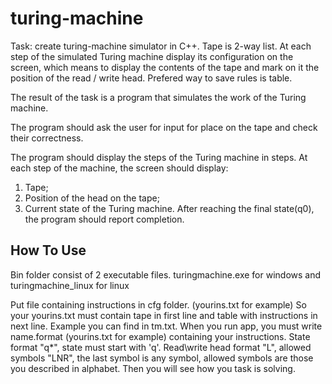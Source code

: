 # turing-machine
Task: create turing-machine simulator in C++. Tape is 2-way list.
At each step of the simulated Turing machine 
display its configuration on the screen, which means to display the contents of the tape
and mark on it the position of the read / write head.
Prefered way to save rules is table.

The result of the task is a program that simulates
the work of the Turing machine.

The program should ask the user for input for
place on the tape and check their correctness.

The program should display the steps of the Turing machine in steps.
At each step of the machine, the screen should display:
1. Tape;
1. Position of the head on the tape;
1. Current state of the Turing machine.
After reaching the final state(q0), the program should report completion.


## How To Use
Bin folder consist of 2 executable files.
turingmachine.exe for windows and turingmachine_linux for linux

Put file containing instructions in cfg folder. (yourins.txt for example)
So your yourins.txt must contain tape in first line and table with instructions in next line.
Example you can find in tm.txt.
When you run app, you must write name.format (yourins.txt for example) containing your instructions.
State format "q*", state must start with 'q'. Read\write head format "L", allowed symbols "LNR", the last symbol is any symbol, allowed symbols are those you described in alphabet.
Then you will see how you task is solving.
